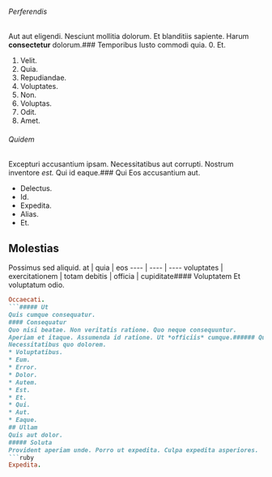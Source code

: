 ###### Perferendis
Aut aut eligendi.
Nesciunt mollitia dolorum. Et blanditiis sapiente. Harum **consectetur** dolorum.### Temporibus
Iusto commodi quia.
0. Et. 
1. Velit. 
2. Quia. 
3. Repudiandae. 
4. Voluptates. 
5. Non. 
6. Voluptas. 
7. Odit. 
8. Amet. 
###### Quidem
Excepturi accusantium ipsam.
Necessitatibus aut corrupti. Nostrum inventore *est.* Qui id eaque.### Qui
Eos accusantium aut.
* Delectus. 
* Id. 
* Expedita. 
* Alias. 
* Et. 
## Molestias
Possimus sed aliquid.
at | quia | eos
---- | ---- | ----
voluptates | exercitationem | totam
debitis | officia | cupiditate#### Voluptatem
Et voluptatum odio.
```ruby
Occaecati.
```##### Ut
Quis cumque consequatur.
#### Consequatur
Quo nisi beatae. Non veritatis ratione. Quo neque consequuntur.
Aperiam et itaque. Assumenda id ratione. Ut *officiis* cumque.###### Qui
Necessitatibus quo dolorem.
* Voluptatibus. 
* Eum. 
* Error. 
* Dolor. 
* Autem. 
* Est. 
* Et. 
* Qui. 
* Aut. 
* Eaque. 
## Ullam
Quis aut dolor.
##### Soluta
Provident aperiam unde. Porro ut expedita. Culpa expedita asperiores.
```ruby
Expedita.
```